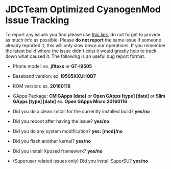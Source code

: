 # JDCTeam Optimized CyanogenMod Issue Tracking

To report any issues you find please use [this link](https://github.com/JDCTeam/issue_tracking_cm/issues), do not forget to provide as much info as possible. Please **do not report** the same issue if someone already reported it, this will only slow down our operations. If you remember the latest build where the issue didn't exist it would greatly help to track down what caused it. The following is an useful bug report format.

- Phone model: ex. **jfltexx** or **GT-I9505**
- Baseband version: ex. **I9505XXUHOD7**
- ROM version: ex. **20160116**
- GApps Package: **CM GApps [date]** or **Open GApps [type] [date]** or **Slim GApps [type] [date]** ex. **Open GApps Micro 20160116**

- Did you do a clean install for the currently installed build? **yes/no**
- Did you reboot after having the issue? **yes/no**
- Did you do any system modification? **yes: [mod]/no**
- Did you flash another kernel? **yes/no**
- Did you install Xposed framework? **yes/no**
- (Superuser related issues only) Did you install SuperSU? **yes/no**
